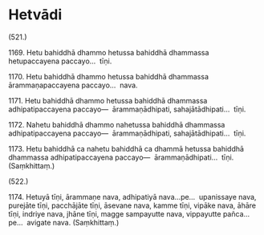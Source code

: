 # Hetvādi

(521.)

1169\. Hetu bahiddhā dhammo hetussa bahiddhā dhammassa hetupaccayena paccayo…  tīṇi.

1170\. Hetu bahiddhā dhammo hetussa bahiddhā dhammassa ārammaṇapaccayena paccayo…  nava.

1171\. Hetu bahiddhā dhammo hetussa bahiddhā dhammassa adhipatipaccayena paccayo—  ārammaṇādhipati, sahajātādhipati…  tīṇi.

1172\. Nahetu bahiddhā dhammo nahetussa bahiddhā dhammassa adhipatipaccayena paccayo—  ārammaṇādhipati, sahajātādhipati…  tīṇi.

1173\. Hetu bahiddhā ca nahetu bahiddhā ca dhammā hetussa bahiddhā dhammassa adhipatipaccayena paccayo—  ārammaṇādhipati…  tīṇi. (Saṃkhittaṃ.)

(522.)

1174\. Hetuyā tīṇi, ārammaṇe nava, adhipatiyā nava…pe…  upanissaye nava, purejāte tīṇi, pacchājāte tīṇi, āsevane nava, kamme tīṇi, vipāke nava, āhāre tīṇi, indriye nava, jhāne tīṇi, magge sampayutte nava, vippayutte pañca…pe…  avigate nava. (Saṃkhittaṃ.)

